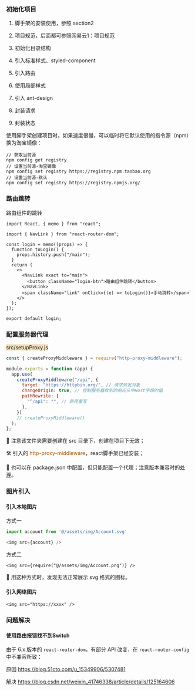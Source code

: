 ### 初始化项目

1. 脚手架的安装使用，参照 section2

2. 项目规范，后面都可参照网易云1：项目规范

3. 初始化目录结构
4. 引入标准样式、styled-component
5. 引入路由
6. 使用局部样式
7. 引入 ant-design
8. 封装请求
9. 封装状态



使用脚手架创建项目时，如果速度很慢，可以临时将它默认使用的指令源（npm）换为淘宝镜像：

```
// 获取当前源
npm config get registry
// 设置当前源-淘宝镜像
npm config set registry https://registry.npm.taobao.org
// 设置当前源-默认
npm config set registry https://registry.npmjs.org/
```



### 路由跳转

路由组件的跳转

```react
import React, { memo } from "react";

import { NavLink } from "react-router-dom";

const login = memo((props) => {
  function toLogin() {
    props.history.push("/main");
  }
  return (
    <>
      <NavLink exact to="main">
        <button className="login-btn">路由组件跳转</button>
      </NavLink>
      <span className="link" onClick={(e) => toLogin()}>手动跳转</span>
    </>
  );
});

export default login;
```



### 配置服务器代理

<span style="backGround: #efe0b9">src/setupProxy.js</span>

```javascript
const { createProxyMiddleware } = require("http-proxy-middleware");

module.exports = function (app) {
  app.use(
    createProxyMiddleware("/api", {
      target: "https://httpbin.org/", // 请求转发对象
      changeOrigin: true, // 控制服务器收到的响应头中Host字段的值
      pathRewrite: {
        "^/api": "", // 路径重写
      },
    })
    // createProxyMiddleware()
  );
};
```

:octopus: 注意该文件夹需要创建在 src 目录下，创建在项目下无效；

:hammer_and_wrench: 引入的 <span style="color: #a50">http-proxy-middleware</span>，react脚手架已经安装；

:whale: 也可以在 package.json 中配置，但只能配置一个代理；注意版本兼容时的[处理](https://blog.csdn.net/lhkuxia/article/details/120054237)。



### 图片引入

#### 引入本地图片

方式一

```javascript
import account from '@/assets/img/Account.svg'

<img src={account} />
```

方式二

```react
<img src={require("@/assets/img/Account.png")} />
```

:octopus: 用这种方式时，发现无法正常展示 svg 格式的图标。



#### 引入网络图片

```react
<img src="https://xxxx" />
```



### 问题解决

#### 使用路由报错找不到Switch

由于 6.x 版本的 `react-router-dom`，有部分 API 改变，在 `react-router-config` 中不兼容所致：

原因 https://blog.51cto.com/u_15349906/5307481

解决 https://blog.csdn.net/weixin_41746338/article/details/125164606



